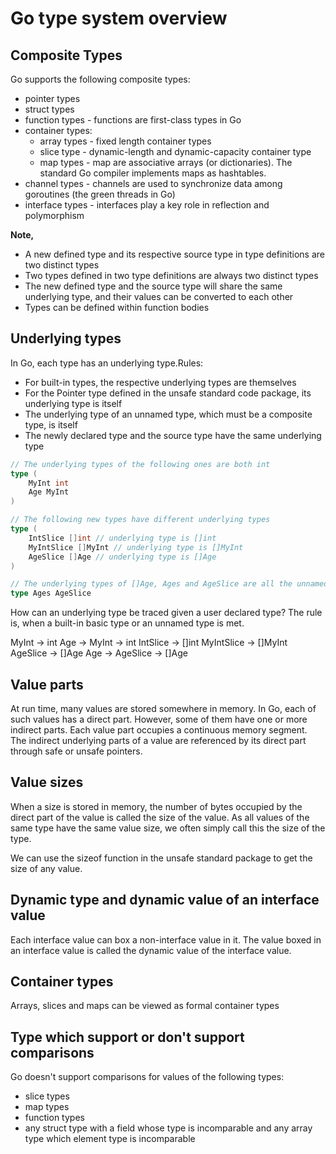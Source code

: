 # Go type system overview

## Composite Types

Go supports the following composite types:

- pointer types
- struct types
- function types - functions are first-class types in Go
- container types:
    - array types - fixed length container types
    - slice type - dynamic-length and dynamic-capacity container type
    - map types - map are associative arrays (or dictionaries). The standard Go compiler implements maps as hashtables.
- channel types - channels are used to synchronize data among goroutines (the green threads in Go)
- interface types - interfaces play a key role in reflection and polymorphism

**Note,**

- A new defined type and its respective source type in type definitions are two distinct types
- Two types defined in two type definitions are always two distinct types
- The new defined type and the source type will share the same underlying type, and their values can be converted to each other 
- Types can be defined within function bodies

## Underlying types

In Go, each type has an underlying type.Rules:

- For built-in types, the respective underlying types are themselves
- For the Pointer type defined in the unsafe standard code package, its underlying type is itself
- The underlying type of an unnamed type, which must be a composite type, is itself
- The newly declared type and the source type have the same underlying type

```go
// The underlying types of the following ones are both int
type (
    MyInt int
    Age MyInt
)

// The following new types have different underlying types
type (
    IntSlice []int // underlying type is []int 
    MyIntSlice []MyInt // underlying type is []MyInt
    AgeSlice []Age // underlying type is []Age
)

// The underlying types of []Age, Ages and AgeSlice are all the unnamed type []Age
type Ages AgeSlice
```

How can an underlying type be traced given a user declared type? The rule is, when a built-in basic type or an unnamed type is met.

MyInt -> int
Age -> MyInt -> int
IntSlice -> []int
MyIntSlice -> []MyInt
AgeSlice -> []Age
Age -> AgeSlice -> []Age

## Value parts

At run time, many values are stored somewhere in memory. In Go, each of such values has a direct part. However, some of them have one or more indirect parts. Each value part occupies a continuous memory segment. The indirect underlying parts of a value are referenced by its direct part through safe or unsafe pointers.

## Value sizes

When a size is stored in memory, the number of bytes occupied by the direct part of the value is called the size of the value. As all values of the same type have the same value size, we often simply call this the size of the type.

We can use the sizeof function in the unsafe standard package to get the size of any value.

## Dynamic type and dynamic value of an interface value

Each interface value can box a non-interface value in it. The value boxed in an interface value is called the dynamic value of the interface value.

## Container types

Arrays, slices and maps can be viewed as formal container types

## Type which support or don't support comparisons

Go doesn't support comparisons for values of the following types:
- slice types
- map types
- function types
- any struct type with a field whose type is incomparable and any array type which element type is incomparable